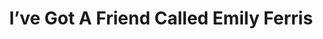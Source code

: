 ---
title: I’ve Got A Friend Called Emily Ferris
artist: Courtney Barnett
image: "/uploads/ive-got-a-friend-called-emily-ferris.jpg"
catalogue-number: HA020
format: 7" / Digital
---